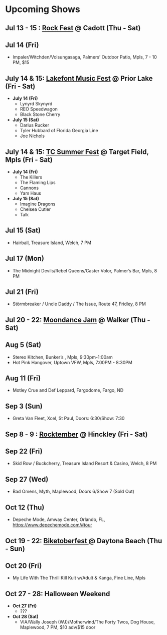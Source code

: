 <h1 id="upcoming-shows">Upcoming Shows</h1>
<h2 id="jul-13---15--rock-fest--cadott-thu---sat">Jul 13 - 15 : <a href="https://rock-fest.com/">Rock Fest</a> @ Cadott (Thu - Sat)</h2>
<h2 id="jul-14-fri">Jul 14 (Fri)</h2>
<ul>
<li>Impaler/Witchden/Volsungasaga, Palmers’ Outdoor Patio, Mpls, 7 - 10 PM, $15</li>
</ul>
<h2 id="july-14--15-lakefont-music-fest--prior-lake-fri---sat">July 14 &amp; 15: <a href="https://www.lakefrontmusicfest.com/">Lakefont Music Fest</a> @ Prior Lake (Fri - Sat)</h2>
<ul>
<li><strong>July 14 (Fri)</strong>
<ul>
<li>Lynyrd Skynyrd</li>
<li>REO Speedwagon</li>
<li>Black Stone Cherry</li>
</ul>
</li>
<li><strong>​July 15 (Sat)</strong>
<ul>
<li>Darius Rucker</li>
<li>Tyler Hubbard of Florida Georgia Line</li>
<li>Joe Nichols</li>
</ul>
</li>
</ul>
<h2 id="july-14--15-tc-summer-fest--target-field-mpls-fri---sat">July 14 &amp; 15: <a href="https://tcsummerfest.com/">TC Summer Fest</a> @ Target Field, Mpls (Fri - Sat)</h2>
<ul>
<li><strong>July 14 (Fri)</strong>
<ul>
<li>The Killers</li>
<li>The Flaming Lips</li>
<li>Cannons</li>
<li>Yam Haus</li>
</ul>
</li>
<li><strong>​July 15 (Sat)</strong>
<ul>
<li>Imagine Dragons</li>
<li>Chelsea Cutler</li>
<li>Talk</li>
</ul>
</li>
</ul>
<h2 id="jul-15-sat">Jul 15 (Sat)</h2>
<ul>
<li>Hairball, Treasure Island, Welch, 7 PM</li>
</ul>
<h2 id="jul-17-mon">Jul 17 (Mon)</h2>
<ul>
<li>The Midnight Devils/Rebel Queens/Caster Volor, Palmer’s Bar, Mpls, 8 PM</li>
</ul>
<h2 id="jul-21-fri">Jul 21 (Fri)</h2>
<ul>
<li>Störmbreaker / Uncle Daddy / The Issue, Route 47, Fridley, 8 PM</li>
</ul>
<h2 id="jul-20---22-moondance-jam--walker-thu---sat">Jul 20 - 22: <a href="https://www.moondancejam.com/">Moondance Jam</a> @ Walker (Thu - Sat)</h2>
<h2 id="aug-5-sat">Aug 5 (Sat)</h2>
<ul>
<li>Stereo Kitchen, Bunker’s , Mpls, 9:30pm-1:00am</li>
<li>Hot Pink Hangover, Uptown VFW, Mpls, 7:00PM - 8:30PM</li>
</ul>
<h2 id="aug-11-fri">Aug 11 (Fri)</h2>
<ul>
<li>Motley Crue and Def Leppard, Fargodome, Fargo, ND</li>
</ul>
<h2 id="sep-3-sun">Sep 3 (Sun)</h2>
<ul>
<li>Greta Van Fleet, Xcel, St Paul, Doors: 6:30/Show: 7:30</li>
</ul>
<h2 id="sep-8---9--rocktember--hinckley-fri---sat">Sep 8 - 9 : <a href="https://rocktember.net/">Rocktember</a> @ Hinckley (Fri - Sat)</h2>
<h2 id="sep-22-fri">Sep 22 (Fri)</h2>
<ul>
<li>Skid Row / Buckcherry, Treasure Island Resort &amp; Casino, Welch, 8 PM</li>
</ul>
<h2 id="sep-27-wed">Sep 27 (Wed)</h2>
<ul>
<li>Bad Omens, Myth, Maplewood, Doors 6/Show 7 (Sold Out)</li>
</ul>
<h2 id="oct-12-thu">Oct 12 (Thu)</h2>
<ul>
<li>Depeche Mode, Amway Center, Orlando, FL, <a href="https://www.depechemode.com/#tour">https://www.depechemode.com/#tour</a></li>
</ul>
<h2 id="oct-19---22-biketoberfest---daytona-beach-thu---sun">Oct 19 - 22: <a href="https://www.daytonabeach.com/biketoberfest/">Biketoberfest </a> @ Daytona Beach (Thu - Sun)</h2>
<h2 id="oct-20-fri">Oct 20 (Fri)</h2>
<ul>
<li>My Life With The Thrill Kill Kult w/Adult &amp; Kanga, Fine Line, Mpls</li>
</ul>
<h2 id="oct-27---28-halloween-weekend">Oct 27 - 28: Halloween Weekend</h2>
<ul>
<li><strong>Oct 27 (Fri)</strong>
<ul>
<li>???</li>
</ul>
</li>
<li><strong>Oct 28 (Sat)</strong>
<ul>
<li>VIA/Wally Joseph (WJ)/Motherwind/The Forty Twos, Dog House, Maplewood, 7 PM, $10 adv/$15 door</li>
</ul>
</li>
</ul>

